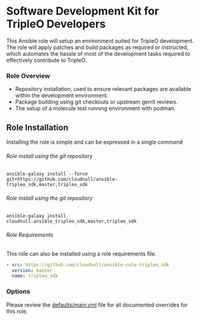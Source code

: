 # Software Development Kit for TripleO Developers

This Ansible role will setup an environment suited for TripleO development.
The role will apply patches and build packages as required or instructed,
which automates the hassle of most of the development tasks required to
effectively contribute to TripleO.

### Role Overview

* Repository installation, used to ensure relevant packages are available
  within the development environment.
* Package building using git checkouts or upstream gerrit reviews.
* The setup of a molecule test running environment with podman.

## Role Installation

Installing the role is simple and can be expressed in a single command

###### Role install using the git repository

``` shell
ansible-galaxy install --force git+https://github.com/cloudnull/ansible-tripleo_sdk,master,tripleo_sdk
```

###### Role install using the git repository

``` shell
ansible-galaxy install cloudnull.ansible_tripleo_sdk,master,tripleo_sdk
```

###### Role Requirements 

This role can also be installed using a role requirements file.

``` yaml
- src: https://github.com/cloudnull/ansible-role-tripleo_sdk
  version: master
  name: tripleo_sdk
```

### Options

Please review the [defaults/main.yml](defaults/main.yml) file for all documented overrides for
this role.
